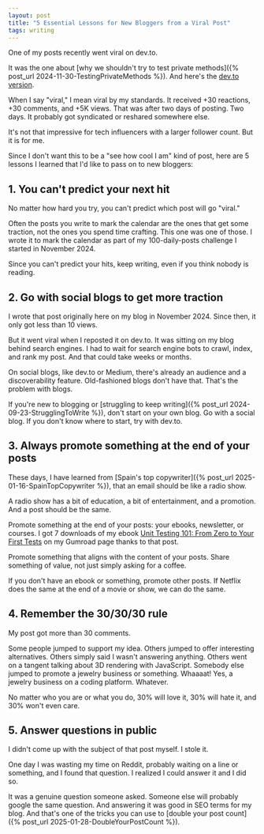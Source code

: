 ```yaml
---
layout: post
title: "5 Essential Lessons for New Bloggers from a Viral Post"
tags: writing
---
```


One of my posts recently went viral on dev.to.

It was the one about [why we shouldn't try to test private methods]({% post_url 2024-11-30-TestingPrivateMethods %}). And here's the [dev.to version](https://dev.to/canro91/this-is-why-we-dont-test-private-methods-28ef).

When I say "viral," I mean viral by my standards. It received +30 reactions, +30 comments, and +5K views. That was after two days of posting. Two days. It probably got syndicated or reshared somewhere else.

It's not that impressive for tech influencers with a larger follower count. But it is for me.

Since I don't want this to be a "see how cool I am" kind of post, here are 5 lessons I learned that I'd like to pass on to new bloggers:

## 1. You can't predict your next hit

No matter how hard you try, you can't predict which post will go "viral."

Often the posts you write to mark the calendar are the ones that get some traction, not the ones you spend time crafting. This one was one of those. I wrote it to mark the calendar as part of my 100-daily-posts challenge I started in November 2024.

Since you can't predict your hits, keep writing, even if you think nobody is reading.

## 2. Go with social blogs to get more traction

I wrote that post originally here on my blog in November 2024. Since then, it only got less than 10 views.

But it went viral when I reposted it on dev.to. It was sitting on my blog behind search engines. I had to wait for search engine bots to crawl, index, and rank my post. And that could take weeks or months.

On social blogs, like dev.to or Medium, there's already an audience and a discoverability feature. Old-fashioned blogs don't have that. That's the problem with blogs.

If you're new to blogging or [struggling to keep writing]({% post_url 2024-09-23-StrugglingToWrite %}), don't start on your own blog. Go with a social blog. If you don't know where to start, try with dev.to.

## 3. Always promote something at the end of your posts

These days, I have learned from [Spain's top copywriter]({% post_url 2025-01-16-SpainTopCopywriter %}), that an email should be like a radio show.

A radio show has a bit of education, a bit of entertainment, and a promotion. And a post should be the same.

Promote something at the end of your posts: your ebooks, newsletter, or courses. I got 7 downloads of my ebook [Unit Testing 101: From Zero to Your First Tests](https://imcsarag.gumroad.com/l/unittesting101) on my Gumroad page thanks to that post.

Promote something that aligns with the content of your posts. Share something of value, not just simply asking for a coffee.

If you don't have an ebook or something, promote other posts. If Netflix does the same at the end of a movie or show, we can do the same.

## 4. Remember the 30/30/30 rule

My post got more than 30 comments.

Some people jumped to support my idea. Others jumped to offer interesting alternatives. Others simply said I wasn't answering anything. Others went on a tangent talking about 3D rendering with JavaScript. Somebody else jumped to promote a jewelry business or something. Whaaaat! Yes, a jewelry business on a coding platform. Whatever.

No matter who you are or what you do, 30% will love it, 30% will hate it, and 30% won't even care.

## 5. Answer questions in public

I didn't come up with the subject of that post myself. I stole it.

One day I was wasting my time on Reddit, probably waiting on a line or something, and I found that question. I realized I could answer it and I did so.

It was a genuine question someone asked. Someone else will probably google the same question. And answering it was good in SEO terms for my blog. And that's one of the tricks you can use to [double your post count]({% post_url 2025-01-28-DoubleYourPostCount %}).
